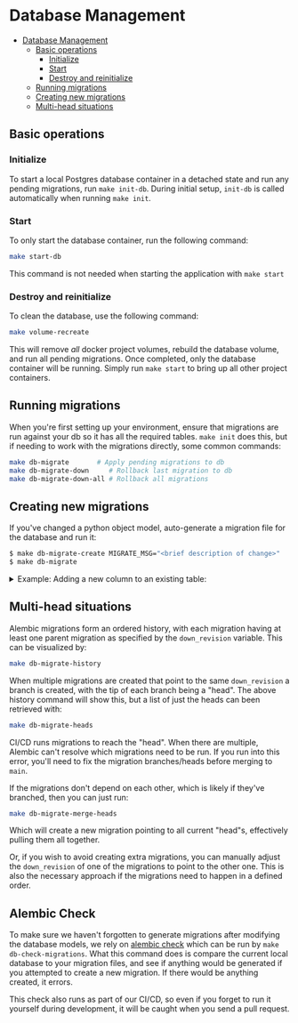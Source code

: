 # Database Management

- [Database Management](#database-management)
  - [Basic operations](#basic-operations)
    - [Initialize](#initialize)
    - [Start](#start)
    - [Destroy and reinitialize](#destroy-and-reinitialize)
  - [Running migrations](#running-migrations)
  - [Creating new migrations](#creating-new-migrations)
  - [Multi-head situations](#multi-head-situations)

## Basic operations
### Initialize

To start a local Postgres database container in a detached state and run any
pending migrations, run `make init-db`. During initial setup, `init-db` is called
automatically when running `make init`.

### Start

To only start the database container, run the following command:

```sh
make start-db
```
This command is not needed when starting the application with `make start`

### Destroy and reinitialize

To clean the database, use the following command:

```sh
make volume-recreate
```

This will remove _all_ docker project volumes, rebuild the database volume, and
run all pending migrations. Once completed, only the database container will be
running. Simply run `make start` to bring up all other project containers.

## Running migrations

When you're first setting up your environment, ensure that migrations are run
against your db so it has all the required tables. `make init` does this, but if
needing to work with the migrations directly, some common commands:

```sh
make db-migrate       # Apply pending migrations to db
make db-migrate-down     # Rollback last migration to db
make db-migrate-down-all # Rollback all migrations
```

## Creating new migrations

If you've changed a python object model, auto-generate a migration file for the database and run it:

```sh
$ make db-migrate-create MIGRATE_MSG="<brief description of change>"
$ make db-migrate
```

<details>
    <summary>Example: Adding a new column to an existing table:</summary>

1. Manually update the database models with the changes ([example_models.py](/api/src/db/models/example_models.py) in this example)
```python
class ExampleTable(Base):
    ...
    my_new_timestamp: Mapped[datetime] = mapped_column(TIMESTAMP(timezone=True)) # Newly added line
```

2. Automatically generate a migration file with `make db-migrate-create MIGRATE_MSG="Add created_at timestamp to address table"`
```python
...
def upgrade():
    # ### commands auto generated by Alembic - please adjust! ###
    op.add_column("example_table", sa.Column("my_new_timestamp", sa.TIMESTAMP(timezone=True), nullable=True))
    # ### end Alembic commands ###


def downgrade():
    # ### commands auto generated by Alembic - please adjust! ###
    op.drop_column("example_table", "my_new_timestamp")
    # ### end Alembic commands ###
```

3. Manually adjust the migration file as needed. Some changes will not fully auto-generate (like foreign keys), so make sure that all desired changes are included.
</details>

## Multi-head situations

Alembic migrations form an ordered history, with each migration having at least
one parent migration as specified by the `down_revision` variable. This can be
visualized by:

```sh
make db-migrate-history
```

When multiple migrations are created that point to the same `down_revision` a
branch is created, with the tip of each branch being a "head". The above history
command will show this, but a list of just the heads can been retrieved with:

```sh
make db-migrate-heads
```

CI/CD runs migrations to reach the "head". When there are multiple, Alembic
can't resolve which migrations need to be run. If you run into this error,
you'll need to fix the migration branches/heads before merging to `main`.

If the migrations don't depend on each other, which is likely if they've
branched, then you can just run:

``` sh
make db-migrate-merge-heads
```

Which will create a new migration pointing to all current "head"s, effectively
pulling them all together.

Or, if you wish to avoid creating extra migrations, you can manually adjust
the `down_revision` of one of the migrations to point to the other one. This
is also the necessary approach if the migrations need to happen in a defined
order.

## Alembic Check

To make sure we haven't forgotten to generate migrations after modifying the database models,
we rely on [alembic check](https://alembic.sqlalchemy.org/en/latest/autogenerate.html#running-alembic-check-to-test-for-new-upgrade-operations)
which can be run by `make db-check-migrations`. What this command does is compare the current local
database to your migration files, and see if anything would be generated if you attempted to create
a new migration. If there would be anything created, it errors.

This check also runs as part of our CI/CD, so even if you forget to run it yourself during development,
it will be caught when you send a pull request.